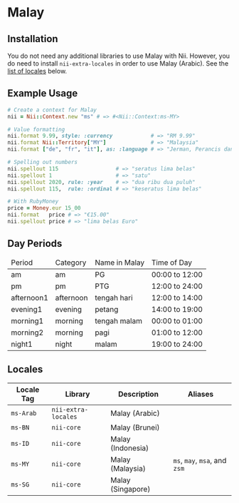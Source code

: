 <!-- This file has been generated. Source: src/docs/languages/_template.md.erb -->

# Malay

## Installation

You do not need any additional libraries to use Malay with Nii.
However, you do need to install `nii-extra-locales` in order to use Malay (Arabic).
See the [list of locales](#locales) below.

## Example Usage

``` ruby
# Create a context for Malay
nii = Nii::Context.new "ms" # => #<Nii::Context:ms-MY>

# Value formatting
nii.format 9.99, style: :currency            # => "RM 9.99"
nii.format Nii::Territory["MY"]              # => "Malaysia"
nii.format ["de", "fr", "it"], as: :language # => "Jerman, Perancis dan Itali"

# Spelling out numbers
nii.spellout 115                  # => "seratus lima belas"
nii.spellout 1                    # => "satu"
nii.spellout 2020, rule: :year    # => "dua ribu dua puluh"
nii.spellout 115,  rule: :ordinal # => "keseratus lima belas"

# With RubyMoney
price = Money.eur 15_00
nii.format   price # => "€15.00"
nii.spellout price # => "lima belas Euro"
```

## Day Periods


<table>
  <thead>
    <tr>
      <td>Period</td>
      <td>Category</td>
      <td>Name in Malay</td>
      <td>Time of Day</td>
    </tr>
  </thead>
  <tbody>
    <tr>
      <td>am</td>
      <td>am</td>
      <td>PG</td>
      <td>00:00 to 12:00</td>
    </tr>
    <tr>
      <td>pm</td>
      <td>pm</td>
      <td>PTG</td>
      <td>12:00 to 24:00</td>
    </tr>
    <tr>
      <td>afternoon1</td>
      <td>afternoon</td>
      <td>tengah hari</td>
      <td>12:00 to 14:00</td>
    </tr>
    <tr>
      <td>evening1</td>
      <td>evening</td>
      <td>petang</td>
      <td>14:00 to 19:00</td>
    </tr>
    <tr>
      <td>morning1</td>
      <td>morning</td>
      <td>tengah malam</td>
      <td>00:00 to 01:00</td>
    </tr>
    <tr>
      <td>morning2</td>
      <td>morning</td>
      <td>pagi</td>
      <td>01:00 to 12:00</td>
    </tr>
    <tr>
      <td>night1</td>
      <td>night</td>
      <td>malam</td>
      <td>19:00 to 24:00</td>
    </tr>
  </tbody>
</table>



## Locales

<table>
  <thead>
    <tr>
      <th>Locale Tag</th>
      <th>Library</th>
      <th>Description</th>
      <th>Aliases</th>
    </tr>
  </thead>
  <tbody>
    <tr>
      <td><code>ms-Arab</code></td>
      <td><code>nii-extra-locales</code></td>
      <td>Malay (Arabic)</td>
      <td></td>
    </tr>
    <tr>
      <td><code>ms-BN</code></td>
      <td><code>nii-core</code></td>
      <td>Malay (Brunei)</td>
      <td></td>
    </tr>
    <tr>
      <td><code>ms-ID</code></td>
      <td><code>nii-core</code></td>
      <td>Malay (Indonesia)</td>
      <td></td>
    </tr>
    <tr>
      <td><code>ms-MY</code></td>
      <td><code>nii-core</code></td>
      <td>Malay (Malaysia)</td>
      <td><code>ms</code>, <code>may</code>, <code>msa</code>, and <code>zsm</code></td>
    </tr>
    <tr>
      <td><code>ms-SG</code></td>
      <td><code>nii-core</code></td>
      <td>Malay (Singapore)</td>
      <td></td>
    </tr>
  </tbody>
</table>

